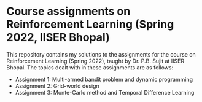 # Course assignments on Reinforcement Learning (Spring 2022, IISER Bhopal)
This repository contains my solutions to the assignments for the course on Reinforcement Learning (Spring 2022), taught by Dr. P.B. Sujit at IISER Bhopal. The topics dealt with in these assignments are as follows:<br>
- Assignment 1: Multi-armed bandit problem and dynamic programming<br>
- Assignment 2: Grid-world design<br>
- Assignment 3: Monte-Carlo method and Temporal Difference Learning<br>
